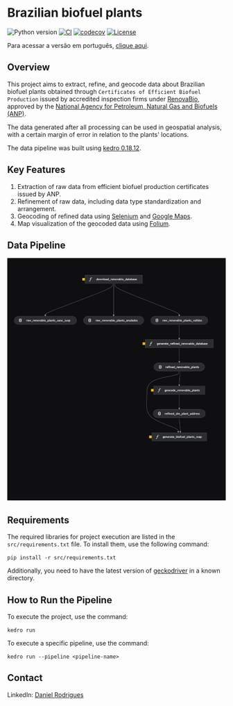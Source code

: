 # Brazilian biofuel plants

![Python version](https://img.shields.io/badge/python-3.9%20-blue.svg)
[![CI](https://github.com/daniel64bit/biofuel_brazil_plants/actions/workflows/ci_pipeline.yaml/badge.svg)](https://github.com/daniel64bit/biofuel_brazil_plants/actions/workflows/ci_pipeline.yaml)
[![codecov](https://codecov.io/gh/daniel64bit/biofuel_brazil_plants/graph/badge.svg?token=JA2JPILM8F)](https://codecov.io/gh/daniel64bit/biofuel_brazil_plants)
[![License](https://img.shields.io/badge/license-Apache%202.0-blue.svg)](https://github.com/daniel64bit/biofuel_brazil_plants/blob/main/LICENSE.md)

Para acessar a versão em português, [clique aqui](README-PTBR.md).

## Overview

This project aims to extract, refine, and geocode data about Brazilian biofuel plants obtained through `Certificates of Efficient Biofuel Production` issued by accredited inspection firms under [RenovaBio](https://www.gov.br/mme/pt-br/assuntos/secretarias/petroleo-gas-natural-e-biocombustiveis/renovabio-1/renovabio-ingles), approved by the [National Agency for Petroleum, Natural Gas and Biofuels (ANP)](https://www.gov.br/anp/en).

The data generated after all processing can be used in geospatial analysis, with a certain margin of error in relation to the plants' locations.

The data pipeline was built using [kedro 0.18.12](https://kedro.readthedocs.io/en/stable/).

## Key Features

1. Extraction of raw data from efficient biofuel production certificates issued by ANP.
2. Refinement of raw data, including data type standardization and arrangement.
3. Geocoding of refined data using [Selenium](https://selenium-python.readthedocs.io/index.html) and [Google Maps](https://www.google.com/maps/).
4. Map visualization of the geocoded data using [Folium](https://python-visualization.github.io/folium/).

## Data Pipeline

![pipeline](docs/image/biofuel_plants_pipeline.png)

## Requirements

The required libraries for project execution are listed in the `src/requirements.txt` file. To install them, use the following command:

```
pip install -r src/requirements.txt
```

Additionally, you need to have the latest version of [geckodriver](https://github.com/mozilla/geckodriver/releases/) in a known directory.

## How to Run the Pipeline

To execute the project, use the command:

```
kedro run
```

To execute a specific pipeline, use the command:

```
kedro run --pipeline <pipeline-name>
```

## Contact

LinkedIn: [Daniel Rodrigues](https://www.linkedin.com/in/danielrod147/)
